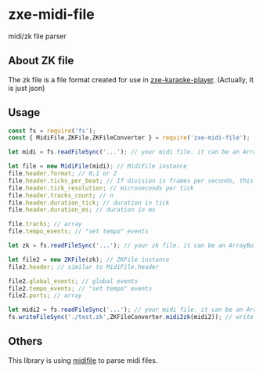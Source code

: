 # zxe-midi-file
midi/zk file parser

## About ZK file
The zk file is a file format created for use in [zxe-karaoke-player](https://github.com/kmoon2437/zxe-karaoke-player). (Actually, It is just json)

## Usage
```js
const fs = require('fs');
const { MidiFile,ZKFile,ZKFileConverter } = require('zxe-midi-file');

let midi = fs.readFileSync('...'); // your midi file. it can be an ArrayBuffer or Uint8Array or nodejs Buffer

let file = new MidiFile(midi); // MidiFile instance
file.header.format; // 0,1 or 2
file.header.ticks_per_beat; // If division is frames per seconds, this is null
file.header.tick_resolution; // microseconds per tick
file.header.tracks_count; // n
file.header.duration_tick; // duration in tick
file.header.duration_ms; // duration in ms

file.tracks; // array
file.tempo_events; // "set tempo" events

let zk = fs.readFileSync('...'); // your zk file. it can be an ArrayBuffer or Uint8Array or nodejs Buffer

let file2 = new ZKFile(zk); // ZKFile instance
file2.header; // similar to MidiFile.header

file2.global_events; // global events
file2.tempo_events; // "set tempo" events
file2.ports; // array

let midi2 = fs.readFileSync('...'); // your midi file. it can be an ArrayBuffer or Uint8Array or nodejs Buffer
fs.writeFileSync('./test.zk',ZKFileConverter.midi2zk(midi2)); // write zk file
```

## Others
This library is using [midifile](https://github.com/nfroidure/midifile) to parse midi files.